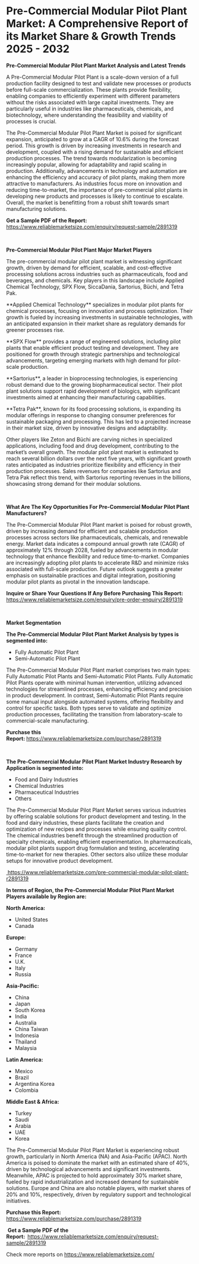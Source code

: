<p><h1>Pre-Commercial Modular Pilot Plant Market: A Comprehensive Report of its Market Share & Growth Trends 2025 - 2032</h1></p><p><strong>Pre-Commercial Modular Pilot Plant Market Analysis and Latest Trends</strong></p>
<p><p>A Pre-Commercial Modular Pilot Plant is a scale-down version of a full production facility designed to test and validate new processes or products before full-scale commercialization. These plants provide flexibility, enabling companies to efficiently experiment with different parameters without the risks associated with large capital investments. They are particularly useful in industries like pharmaceuticals, chemicals, and biotechnology, where understanding the feasibility and viability of processes is crucial.</p><p>The Pre-Commercial Modular Pilot Plant Market is poised for significant expansion, anticipated to grow at a CAGR of 10.6% during the forecast period. This growth is driven by increasing investments in research and development, coupled with a rising demand for sustainable and efficient production processes. The trend towards modularization is becoming increasingly popular, allowing for adaptability and rapid scaling in production. Additionally, advancements in technology and automation are enhancing the efficiency and accuracy of pilot plants, making them more attractive to manufacturers. As industries focus more on innovation and reducing time-to-market, the importance of pre-commercial pilot plants in developing new products and processes is likely to continue to escalate. Overall, the market is benefitting from a robust shift towards smart manufacturing solutions.</p></p>
<p><strong>Get a Sample PDF of the Report:&nbsp;</strong> <a href="https://www.reliablemarketsize.com/enquiry/request-sample/2891319?utm_campaign=3172&utm_medium=2&utm_source=Github&utm_content=ia&utm_term=14032025&utm_id=pre-commercial-modular-pilot-plant">https://www.reliablemarketsize.com/enquiry/request-sample/2891319</a></p>
<p>&nbsp;</p>
<p><strong>Pre-Commercial Modular Pilot Plant Major Market Players</strong></p>
<p><p>The pre-commercial modular pilot plant market is witnessing significant growth, driven by demand for efficient, scalable, and cost-effective processing solutions across industries such as pharmaceuticals, food and beverages, and chemicals. Key players in this landscape include Applied Chemical Technology, SPX Flow, SiccaDania, Sartorius, Büchi, and Tetra Pak.</p><p>**Applied Chemical Technology** specializes in modular pilot plants for chemical processes, focusing on innovation and process optimization. Their growth is fueled by increasing investments in sustainable technologies, with an anticipated expansion in their market share as regulatory demands for greener processes rise.</p><p>**SPX Flow** provides a range of engineered solutions, including pilot plants that enable efficient product testing and development. They are positioned for growth through strategic partnerships and technological advancements, targeting emerging markets with high demand for pilot-scale production.</p><p>**Sartorius**, a leader in bioprocessing technologies, is experiencing robust demand due to the growing biopharmaceutical sector. Their pilot plant solutions support rapid development of biologics, with significant investments aimed at enhancing their manufacturing capabilities. </p><p>**Tetra Pak**, known for its food processing solutions, is expanding its modular offerings in response to changing consumer preferences for sustainable packaging and processing. This has led to a projected increase in their market size, driven by innovative designs and adaptability.</p><p>Other players like Zeton and Büchi are carving niches in specialized applications, including food and drug development, contributing to the market’s overall growth. The modular pilot plant market is estimated to reach several billion dollars over the next five years, with significant growth rates anticipated as industries prioritize flexibility and efficiency in their production processes. Sales revenues for companies like Sartorius and Tetra Pak reflect this trend, with Sartorius reporting revenues in the billions, showcasing strong demand for their modular solutions.</p></p>
<p>&nbsp;</p>
<p><strong>What Are The Key Opportunities For Pre-Commercial Modular Pilot Plant Manufacturers?</strong></p>
<p><p>The Pre-Commercial Modular Pilot Plant market is poised for robust growth, driven by increasing demand for efficient and scalable production processes across sectors like pharmaceuticals, chemicals, and renewable energy. Market data indicates a compound annual growth rate (CAGR) of approximately 12% through 2028, fueled by advancements in modular technology that enhance flexibility and reduce time-to-market. Companies are increasingly adopting pilot plants to accelerate R&D and minimize risks associated with full-scale production. Future outlook suggests a greater emphasis on sustainable practices and digital integration, positioning modular pilot plants as pivotal in the innovation landscape.</p></p>
<p><strong>Inquire or Share Your Questions If Any Before Purchasing This Report:</strong> <a href="https://www.reliablemarketsize.com/enquiry/pre-order-enquiry/2891319?utm_campaign=3172&utm_medium=2&utm_source=Github&utm_content=ia&utm_term=14032025&utm_id=pre-commercial-modular-pilot-plant">https://www.reliablemarketsize.com/enquiry/pre-order-enquiry/2891319</a></p>
<p>&nbsp;</p>
<p><strong>Market Segmentation</strong></p>
<p><strong>The Pre-Commercial Modular Pilot Plant Market Analysis by types is segmented into:</strong></p>
<p><ul><li>Fully Automatic Pilot Plant</li><li>Semi-Automatic Pilot Plant</li></ul></p>
<p><p>The Pre-Commercial Modular Pilot Plant market comprises two main types: Fully Automatic Pilot Plants and Semi-Automatic Pilot Plants. Fully Automatic Pilot Plants operate with minimal human intervention, utilizing advanced technologies for streamlined processes, enhancing efficiency and precision in product development. In contrast, Semi-Automatic Pilot Plants require some manual input alongside automated systems, offering flexibility and control for specific tasks. Both types serve to validate and optimize production processes, facilitating the transition from laboratory-scale to commercial-scale manufacturing.</p></p>
<p><strong>Purchase this Report:&nbsp;</strong><a href="https://www.reliablemarketsize.com/purchase/2891319?utm_campaign=3172&utm_medium=2&utm_source=Github&utm_content=ia&utm_term=14032025&utm_id=pre-commercial-modular-pilot-plant">https://www.reliablemarketsize.com/purchase/2891319</a></p>
<p>&nbsp;</p>
<p><strong>The Pre-Commercial Modular Pilot Plant Market Industry Research by Application is segmented into:</strong></p>
<p><ul><li>Food and Dairy Industries</li><li>Chemical Industries</li><li>Pharmaceutical Industries</li><li>Others</li></ul></p>
<p><p>The Pre-Commercial Modular Pilot Plant Market serves various industries by offering scalable solutions for product development and testing. In the food and dairy industries, these plants facilitate the creation and optimization of new recipes and processes while ensuring quality control. The chemical industries benefit through the streamlined production of specialty chemicals, enabling efficient experimentation. In pharmaceuticals, modular pilot plants support drug formulation and testing, accelerating time-to-market for new therapies. Other sectors also utilize these modular setups for innovative product development.</p></p>
<p><a href="https://www.reliablemarketsize.com/pre-commercial-modular-pilot-plant-r2891319?utm_campaign=3172&utm_medium=2&utm_source=Github&utm_content=ia&utm_term=14032025&utm_id=pre-commercial-modular-pilot-plant">&nbsp;https://www.reliablemarketsize.com/pre-commercial-modular-pilot-plant-r2891319</a></p>
<p><strong>In terms of Region, the Pre-Commercial Modular Pilot Plant Market Players available by Region are:</strong></p>
<p>
    <p> <strong> North America: </strong>
        <ul>
            <li>United States</li>
            <li>Canada</li>
        </ul>
        </p> 
    <p> <strong> Europe: </strong>
        <ul>
            <li>Germany</li>
            <li>France</li>
            <li>U.K.</li>
            <li>Italy</li>
            <li>Russia</li>
        </ul>
        </p> 
    <p> <strong> Asia-Pacific: </strong>
        <ul>
            <li>China</li>
            <li>Japan</li>
            <li>South Korea</li>
            <li>India</li>
            <li>Australia</li>
            <li>China Taiwan</li>
            <li>Indonesia</li>
            <li>Thailand</li>
            <li>Malaysia</li>
        </ul>
        </p> 
    <p> <strong> Latin America: </strong>
        <ul>
            <li>Mexico</li>
            <li>Brazil</li>
            <li>Argentina Korea</li>
            <li>Colombia</li>
        </ul>
        </p> 
    <p> <strong> Middle East & Africa: </strong>
        <ul>
            <li>Turkey</li>
            <li>Saudi</li>
            <li>Arabia</li>
            <li>UAE</li>
            <li>Korea</li>
        </ul>
    </p>
    </p>
<p><p>The Pre-Commercial Modular Pilot Plant Market is experiencing robust growth, particularly in North America (NA) and Asia-Pacific (APAC). North America is poised to dominate the market with an estimated share of 40%, driven by technological advancements and significant investments. Meanwhile, APAC is projected to hold approximately 30% market share, fueled by rapid industrialization and increased demand for sustainable solutions. Europe and China are also notable players, with market shares of 20% and 10%, respectively, driven by regulatory support and technological initiatives.</p></p>
<p><strong>Purchase this Report: </strong><a href="https://www.reliablemarketsize.com/purchase/2891319?utm_campaign=3172&utm_medium=2&utm_source=Github&utm_content=ia&utm_term=14032025&utm_id=pre-commercial-modular-pilot-plant">https://www.reliablemarketsize.com/purchase/2891319</a></p>
<p>&nbsp;<strong>Get a Sample PDF of the Report:&nbsp;&nbsp;</strong><a href="https://www.reliablemarketsize.com/enquiry/request-sample/2891319?utm_campaign=3172&utm_medium=2&utm_source=Github&utm_content=ia&utm_term=14032025&utm_id=pre-commercial-modular-pilot-plant">https://www.reliablemarketsize.com/enquiry/request-sample/2891319</a></p>
<p><strong></strong></p>
<p>Check more reports on <a href="https://www.reliablemarketsize.com/?utm_campaign=3172&utm_medium=2&utm_source=Github&utm_content=ia&utm_term=14032025&utm_id=pre-commercial-modular-pilot-plant">https://www.reliablemarketsize.com/</a></p>